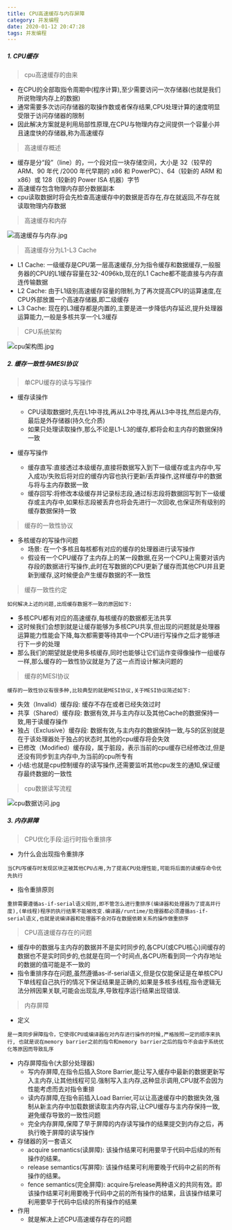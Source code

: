 ```yaml
---
title: CPU高速缓存与内存屏障
category: 并发编程
date: 2020-01-12 20:47:28
tags: 并发编程
---
```


<!-- more -->
##### 1. CPU缓存
> cpu高速缓存的由来

- 在CPU的全部取指令周期中(程序计算),至少需要访问一次存储器(也就是我们所说物理内存上的数据)
- 通常需要多次访问存储器的取操作数或者保存结果,CPU处理计算的速度明显受限于访问存储器的限制
- 因此解决方案就是利用局部性原理,在CPU与物理内存之间提供一个容量小并且速度快的存储器,称为高速缓存
> 高速缓存概述
	
- 缓存是分“段”（line）的，一个段对应一块存储空间，大小是 32（较早的 ARM、90 年代 /2000 年代早期的 x86 和 PowerPC）、64（较新的 ARM 和 x86）或 128（较新的 Power ISA 机器）字节
- 高速缓存包含物理内存部分数据副本
- cpu读取数据时将会先检查高速缓存中的数据是否存在,存在就返回,不存在就读取物理内存数据

> 高速缓存和内存

![高速缓存与内存.jpg](https://imgconvert.csdnimg.cn/aHR0cDovL3VzZXItZ29sZC1jZG4ueGl0dS5pby8yMDIwLzEvOS8xNmY4OTk1ZTZjYWFkMDNj?x-oss-process=image/format,png)

> 高速缓存分为L1-L3 Cache
	
- L1 Cache: 一级缓存是CPU第一层高速缓存,分为指令缓存和数据缓存,一般服务器的CPU的L1缓存容量在32-4096kb,现在的L1 Cache都不能直接与内存直连传输数据
- L2 Cache: 由于L1级别高速缓存容量的限制,为了再次提高CPU的运算速度,在CPU外部放置一个高速存储器,即二级缓存
- L3 Cache: 现在的L3缓存都是内置的,主要是进一步降低内存延迟,提升处理器运算能力,一般是多核共享一个L3缓存

> CPU系统架构

![cpu架构图.jpg](https://imgconvert.csdnimg.cn/aHR0cDovL3VzZXItZ29sZC1jZG4ueGl0dS5pby8yMDIwLzEvOS8xNmY4OWQ3YzhjMjFlZjhk?x-oss-process=image/format,png)

##### 2. 缓存一致性与MESI协议
> 单CPU缓存的读与写操作

- 缓存读操作
	- CPU读取数据时,先在L1中寻找,再从L2中寻找,再从L3中寻找,然后是内存,最后是外存储器(持久化介质)
	- 如果只处理读取操作,那么不论是L1-L3的缓存,都将会和主内存的数据保持一致

- 缓存写操作
	- 缓存直写:直接透过本级缓存,直接将数据写入到下一级缓存或主内存中,写入成功/失败后将对应的缓存内容也执行更新/丢弃操作,这样缓存中的数据与将与主内存数据一致
	- 缓存回写:将修改本级缓存并记录标志段,通过标志段将数据回写到下一级缓存或主内存中,如果标志段被丢弃也将会先进行一次回收,也保证所有级别的缓存数据保持一致

> 缓存的一致性协议

- 多核缓存的写操作问题
	- 场景: 在一个多核且每核都有对应的缓存的处理器进行读写操作
	- 假设有一个CPU缓存了主内存上的某一段数据,在另一个CPU上需要对该内存段的数据进行写操作,此时在写数据的CPU更新了缓存而其他CPU并且更新到缓存,这时候便会产生缓存数据的不一致性

> 缓存一致性约定

```text
如何解决上述的问题,出现缓存数据不一致的原因如下:
```
- 多核CPU都有对应的高速缓存,每核缓存的数据都无法共享
- 这时候我们会想到就是让缓存能够为多核CPU共享,但出现的问题就是处理器运算能力性能会下降,每次都需要等待其中一个CPU进行写操作之后才能够进行下一步的处理
- 那么我们的期望就是使用多核缓存,同时也能够让它们运作变得像操作一组缓存一样,那么缓存的一致性协议就是为了这一点而设计解决问题的

> 缓存的MESI协议

```text
缓存的一致性协议有很多种,比较典型的就是MESI协议,关于MESI协议简述如下:
```
- 失效（Invalid）缓存段: 缓存不存在或者已经失效过时
- 共享（Shared）缓存段: 数据有效,并与主内存以及其他Cache的数据保持一致,用于读缓存操作
- 独占（Exclusive）缓存段: 数据有效,与主内存的数据保持一致,与S的区别就是在于该处理器处于独占的状态时,其他的cpu缓存将会失效
- 已修改（Modified）缓存段，属于脏段，表示当前的cpu缓存已经修改过,但是还没有同步到主内存中,为当前的cpu所专有
- 小结:也就是cpu控制缓存的读写操作,还需要监听其他cpu发生的通知,保证缓存最终数据的一致性

> cpu数据读写流程

![cpu数据访问.jpg](https://imgconvert.csdnimg.cn/aHR0cDovL3VzZXItZ29sZC1jZG4ueGl0dS5pby8yMDIwLzEvOC8xNmY4NWM1NTRmMDgyNDU2?x-oss-process=image/format,png)

##### 3. 内存屏障
> CPU优化手段:运行时指令重排序

- 为什么会出现指令重排序
```text
当CPU写缓存时发现区块正被其他CPU占用,为了提高CPU处理性能,可能将后面的读缓存命令优先执行
```

- 指令重排原则
```text
重排需要遵循as-if-serial语义规则,即不管怎么进行重排序(编译器和处理器为了提高并行度),(单线程)程序的执行结果不能被改变.编译器/runtime/处理器都必须遵循as-if-serial语义,也就是说编译器和处理器不会对存在数据依赖关系的操作做重排序
```

> CPU高速缓存存在的问题

- 缓存中的数据与主内存的数据并不是实时同步的,各CPU(或CPU核心)间缓存的数据也不是实时同步的,也就是在同一个时间点,各CPU所看到同一个内存地址的数据的值可能是不一致的
- 指令重排序存在问题,虽然遵循as-if-serial语义,但是仅仅能保证是在单核CPU下单线程自己执行的情况下保证结果是正确的,如果是多核多线程,指令逻辑无法分辨因果关联,可能会出现乱序,导致程序运行结果出现错误.

> 内存屏障

- 定义
```text
是一类同步屏障指令，它使得CPU或编译器在对内存进行操作的时候,严格按照一定的顺序来执行, 也就是说在memory barrier之前的指令和memory barrier之后的指令不会由于系统优化等原因而导致乱序
```
- 内存屏障指令(大部分处理器)
	- 写内存屏障,在指令后插入Store Barrier,能让写入缓存中最新的数据更新写入主内存,让其他线程可见.强制写入主内存,这种显示调用,CPU就不会因为性能考虑而去对指令重排
	- 读内存屏障,在指令前插入Load Barrier,可以让高速缓存中的数据失效,强制从新主内存中加载数据读取主内存内容,让CPU缓存与主内存保持一致,避免缓存导致的一致性问题
	- 完全内存屏障,保障了早于屏障的内存读写操作的结果提交到内存之后，再执行晚于屏障的读写操作
- 存储器的另一套语义
	- acquire semantics(读屏障): 该操作结果可利用要早于代码中后续的所有操作的结果。
	- release semantics(写屏障): 该操作结果可利用要晚于代码中之前的所有操作的结果。
	- fence semantics(完全屏障): acquire与release两种语义的共同有效。即该操作结果可利用要晚于代码中之前的所有操作的结果，且该操作结果可利用要早于代码中后续的所有操作的结果
- 作用
    - 就是解决上述CPU高速缓存存在的问题
